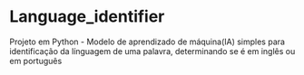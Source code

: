 # Language_identifier
Projeto em Python - Modelo de aprendizado de máquina(IA) simples para identificação da línguagem de uma palavra, determinando se é em inglês ou em português
